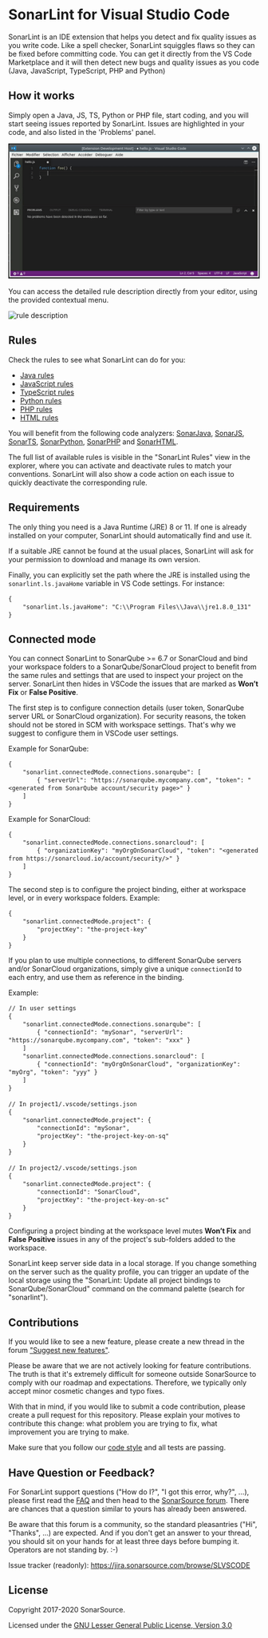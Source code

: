 # SonarLint for Visual Studio Code

SonarLint is an IDE extension that helps you detect and fix quality issues as you write code. Like a spell checker, SonarLint squiggles flaws so they can be fixed before committing code. You can get it directly from the VS Code Marketplace and it will then detect new bugs and quality issues as you code (Java, JavaScript, TypeScript, PHP and Python)

## How it works

Simply open a Java, JS, TS, Python or PHP file, start coding, and you will start seeing issues reported by SonarLint. Issues are highlighted in your code, and also listed in the 'Problems' panel.

![sonarlint on-the-fly](images/sonarlint-vscode.gif)

You can access the detailed rule description directly from your editor, using the provided contextual menu.

![rule description](images/sonarlint-rule-description.gif)

## Rules

Check the rules to see what SonarLint can do for you:

- [Java rules](https://rules.sonarsource.com/java)
- [JavaScript rules](https://rules.sonarsource.com/javascript)
- [TypeScript rules](https://rules.sonarsource.com/typescript)
- [Python rules](https://rules.sonarsource.com/python)
- [PHP rules](https://rules.sonarsource.com/php)
- [HTML rules](https://rules.sonarsource.com/html)

You will benefit from the following code analyzers: [SonarJava](https://redirect.sonarsource.com/plugins/java.html), [SonarJS](https://redirect.sonarsource.com/plugins/javascript.html), [SonarTS](https://redirect.sonarsource.com/plugins/typescript.html), [SonarPython](https://redirect.sonarsource.com/plugins/python.html), [SonarPHP](https://redirect.sonarsource.com/plugins/php.html) and [SonarHTML](https://redirect.sonarsource.com/plugins/html.html).

The full list of available rules is visible in the "SonarLint Rules" view in the explorer, where you can activate and deactivate rules to match your conventions. SonarLint will also show a code action on each issue to quickly deactivate the corresponding rule.

## Requirements

The only thing you need is a Java Runtime (JRE) 8 or 11. If one is already installed on your computer, SonarLint should automatically find and use it.

If a suitable JRE cannot be found at the usual places, SonarLint will ask for your permission to download and manage its own version.

Finally, you can explicitly set the path where the JRE is installed using the `sonarlint.ls.javaHome` variable in VS Code settings. For instance:

    {
        "sonarlint.ls.javaHome": "C:\\Program Files\\Java\\jre1.8.0_131"
    }

## Connected mode

You can connect SonarLint to SonarQube >= 6.7 or SonarCloud and bind your workspace folders to a SonarQube/SonarCloud project to benefit from the same rules and settings that are used to inspect your project on the server. SonarLint then hides in VSCode the issues that are marked as **Won’t Fix** or **False Positive**.

The first step is to configure connection details (user token, SonarQube server URL or SonarCloud organization). For security reasons, the token should not be stored in SCM with workspace settings. That's why we suggest to configure them in VSCode user settings.

Example for SonarQube:

    {
        "sonarlint.connectedMode.connections.sonarqube": [
            { "serverUrl": "https://sonarqube.mycompany.com", "token": "<generated from SonarQube account/security page>" }
        ]
    }

Example for SonarCloud:

    {
        "sonarlint.connectedMode.connections.sonarcloud": [
            { "organizationKey": "myOrgOnSonarCloud", "token": "<generated from https://sonarcloud.io/account/security/>" }
        ]
    }

The second step is to configure the project binding, either at workspace level, or in every workspace folders. Example:

    {
        "sonarlint.connectedMode.project": {
            "projectKey": "the-project-key"
        }
    }

If you plan to use multiple connections, to different SonarQube servers and/or SonarCloud organizations, simply give a unique `connectionId` to each entry, and use them as reference in the binding.

Example:

    // In user settings
    {
        "sonarlint.connectedMode.connections.sonarqube": [
            { "connectionId": "mySonar", "serverUrl": "https://sonarqube.mycompany.com", "token": "xxx" }
        ]
        "sonarlint.connectedMode.connections.sonarcloud": [
            { "connectionId": "myOrgOnSonarCloud", "organizationKey": "myOrg", "token": "yyy" }
        ]
    }

    // In project1/.vscode/settings.json
    {
        "sonarlint.connectedMode.project": {
            "connectionId": "mySonar",
            "projectKey": "the-project-key-on-sq"
        }
    }

    // In project2/.vscode/settings.json
    {
        "sonarlint.connectedMode.project": {
            "connectionId": "SonarCloud",
            "projectKey": "the-project-key-on-sc"
        }
    }

Configuring a project binding at the workspace level mutes **Won’t Fix** and **False Positive** issues in any of the project's sub-folders added to the workspace.

SonarLint keep server side data in a local storage. If you change something on the server such as the quality profile, you can trigger an update of the local storage using the "SonarLint: Update all project bindings to SonarQube/SonarCloud" command on the command palette (search for "sonarlint").



## Contributions

If you would like to see a new feature, please create a new thread in the forum ["Suggest new features"](https://community.sonarsource.com/c/suggestions/features).

Please be aware that we are not actively looking for feature contributions. The truth is that it's extremely difficult for someone outside SonarSource to comply with our roadmap and expectations. Therefore, we typically only accept minor cosmetic changes and typo fixes.

With that in mind, if you would like to submit a code contribution, please create a pull request for this repository. Please explain your motives to contribute this change: what problem you are trying to fix, what improvement you are trying to make.

Make sure that you follow our [code style](https://github.com/SonarSource/sonar-developer-toolset#code-style) and all tests are passing.

## Have Question or Feedback?

For SonarLint support questions ("How do I?", "I got this error, why?", ...), please first read the [FAQ](https://community.sonarsource.com/t/frequently-asked-questions/7204) and then head to the [SonarSource forum](https://community.sonarsource.com/c/help/sl). There are chances that a question similar to yours has already been answered. 

Be aware that this forum is a community, so the standard pleasantries ("Hi", "Thanks", ...) are expected. And if you don't get an answer to your thread, you should sit on your hands for at least three days before bumping it. Operators are not standing by. :-)

Issue tracker (readonly): https://jira.sonarsource.com/browse/SLVSCODE

## License

Copyright 2017-2020 SonarSource.

Licensed under the [GNU Lesser General Public License, Version 3.0](http://www.gnu.org/licenses/lgpl.txt)
